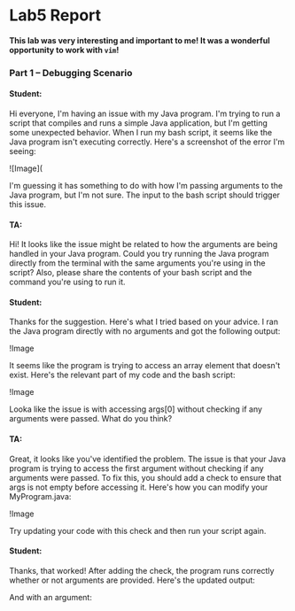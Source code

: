 # Lab5 Report

#### This lab was very interesting and important to me! It was a wonderful opportunity to work with `vim`!


### Part 1 – Debugging Scenario

#### Student:
Hi everyone, I'm having an issue with my Java program. I'm trying to run a script that compiles and runs a simple Java application, but I'm getting some unexpected behavior. When I run my bash script, it seems like the Java program isn't executing correctly. Here's a screenshot of the error I'm seeing:

![Image](

I'm guessing it has something to do with how I'm passing arguments to the Java program, but I'm not sure. The input to the bash script should trigger this issue.

#### TA:
Hi! It looks like the issue might be related to how the arguments are being handled in your Java program. Could you try running the Java program directly from the terminal with the same arguments you're using in the script? Also, please share the contents of your bash script and the command you're using to run it.

#### Student:
Thanks for the suggestion. Here's what I tried based on your advice. I ran the Java program directly with no arguments and got the following output:

!Image

It seems like the program is trying to access an array element that doesn't exist. Here's the relevant part of my code and the bash script:

!Image


Looka like the issue is with accessing args[0] without checking if any arguments were passed. What do you think?


#### TA:
Great, it looks like you've identified the problem. The issue is that your Java program is trying to access the first argument without checking if any arguments were passed. To fix this, you should add a check to ensure that args is not empty before accessing it. Here's how you can modify your MyProgram.java:

!Image

Try updating your code with this check and then run your script again.

#### Student:
Thanks, that worked! After adding the check, the program runs correctly whether or not arguments are provided. Here's the updated output:


And with an argument:
